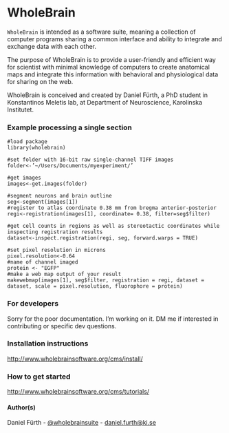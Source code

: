 WholeBrain
=========

`WholeBrain` is intended as a software suite, meaning a collection of computer programs sharing a common interface and ability to integrate and exchange data with each other.

The purpose of WholeBrain is to provide a user-friendly and efficient way for scientist with minimal knowledge of computers to create anatomical maps and integrate this information with behavioral and physiological data for sharing on the web.

WholeBrain is conceived and created by Daniel Fürth, a PhD student in Konstantinos Meletis lab, at Department of Neuroscience, Karolinska Institutet.

### Example processing a single section

```
#load package
library(wholebrain)

#set folder with 16-bit raw single-channel TIFF images
folder<-’~/Users/Documents/myexperiment/’

#get images
images<-get.images(folder)

#segment neurons and brain outline
seg<-segment(images[1])
#register to atlas coordinate 0.38 mm from bregma anterior-posterior
regi<-registration(images[1], coordinate= 0.38, filter=seg$filter)

#get cell counts in regions as well as stereotactic coordinates while inspecting registration results
dataset<-inspect.registration(regi, seg, forward.warps = TRUE)

#set pixel resolution in microns 
pixel.resolution<-0.64
#name of channel imaged
protein <- "EGFP"
#make a web map output of your result
makewebmap(images[1], seg$filter, registration = regi, dataset = dataset, scale = pixel.resolution, fluorophore = protein)
```

### For developers

Sorry for the poor documentation. I’m working on it. DM me if interested in contributing or specific dev questions.

### Installation instructions

http://www.wholebrainsoftware.org/cms/install/

### How to get started

http://www.wholebrainsoftware.org/cms/tutorials/

#### Author(s)

Daniel Fürth - [@wholebrainsuite](https://twitter.com/wholebrainsuite) - <daniel.furth@ki.se>



